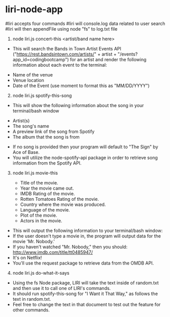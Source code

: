 # liri-node-app

#liri accepts four commands
#liri will console.log data related to user search
#liri will then appendFile using node "fs" to log.txt file

1. node liri.js concert-this <artist/band name here>
  - This will search the Bands in Town Artist Events API ("https://rest.bandsintown.com/artists/" + artist + "/events?app_id=codingbootcamp") for an artist and render the following information about each event to the terminal:
  * Name of the venue
  * Venue location
  * Date of the Event (use moment to format this as "MM/DD/YYYY")
2. node liri.js spotify-this-song <song name here>
  - This will show the following information about the song in your terminal/bash window
  
  * Artist(s)
  * The song's name
  * A preview link of the song from Spotify
  * The album that the song is from
  
  - If no song is provided then your program will default to "The Sign" by Ace of Base.
  - You will utilize the node-spotify-api package in order to retrieve song information from the Spotify API.
3. node liri.js movie-this <movie name here>
  
   * Title of the movie.
   * Year the movie came out.
   * IMDB Rating of the movie.
   * Rotten Tomatoes Rating of the movie.
   * Country where the movie was produced.
   * Language of the movie.
   * Plot of the movie.
   * Actors in the movie.
   
  - This will output the following information to your terminal/bash window:
  - If the user doesn't type a movie in, the program will output data for the movie 'Mr. Nobody.'
  - If you haven't watched "Mr. Nobody," then you should: http://www.imdb.com/title/tt0485947/
  - It's on Netflix!
  - You'll use the request package to retrieve data from the OMDB API.
4. node liri.js do-what-it-says
  - Using the fs Node package, LIRI will take the text inside of random.txt and then use it to call one of LIRI's commands.
  - It should run spotify-this-song for "I Want it That Way," as follows the text in random.txt.
  - Feel free to change the text in that document to test out the feature for other commands.
